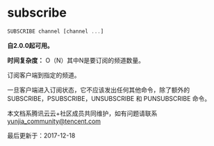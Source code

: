 # subscribe

```javascript
SUBSCRIBE channel [channel ...]
```

**自2.0.0起可用。**

**时间复杂度：** O（N）其中N是要订阅的频道数量。

订阅客户端到指定的频道。

一旦客户端进入订阅状态，它不应该发出任何其他命令，除了额外的 SUBSCRIBE，PSUBSCRIBE，UNSUBSCRIBE 和 PUNSUBSCRIBE 命令。

本文档系腾讯云云+社区成员共同维护，如有问题请联系 yunjia_community@tencent.com

最后更新于：2017-12-18